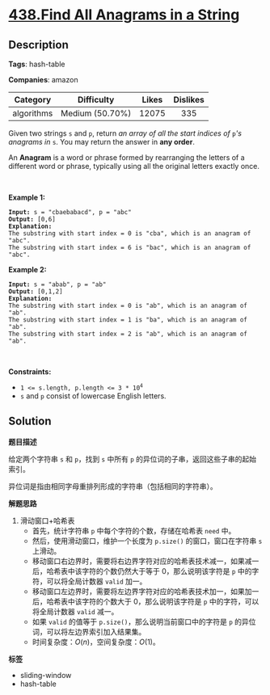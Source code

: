 # [438.Find All Anagrams in a String](https://leetcode.com/problems/find-all-anagrams-in-a-string/description/)

## Description

**Tags**: hash-table

**Companies**: amazon

|  Category  |   Difficulty    | Likes | Dislikes |
| :--------: | :-------------: | :---: | :------: |
| algorithms | Medium (50.70%) | 12075 |   335    |

<p>Given two strings <code>s</code> and <code>p</code>, return <em>an array of all the start indices of </em><code>p</code><em>&#39;s anagrams in </em><code>s</code>. You may return the answer in <strong>any order</strong>.</p>
<p>An <strong>Anagram</strong> is a word or phrase formed by rearranging the letters of a different word or phrase, typically using all the original letters exactly once.</p>
<p>&nbsp;</p>
<p><strong class="example">Example 1:</strong></p>
<pre><code><strong>Input:</strong> s = &quot;cbaebabacd&quot;, p = &quot;abc&quot;
<strong>Output:</strong> [0,6]
<strong>Explanation:</strong>
The substring with start index = 0 is &quot;cba&quot;, which is an anagram of &quot;abc&quot;.
The substring with start index = 6 is &quot;bac&quot;, which is an anagram of &quot;abc&quot;.</code></pre>
<p><strong class="example">Example 2:</strong></p>
<pre><code><strong>Input:</strong> s = &quot;abab&quot;, p = &quot;ab&quot;
<strong>Output:</strong> [0,1,2]
<strong>Explanation:</strong>
The substring with start index = 0 is &quot;ab&quot;, which is an anagram of &quot;ab&quot;.
The substring with start index = 1 is &quot;ba&quot;, which is an anagram of &quot;ab&quot;.
The substring with start index = 2 is &quot;ab&quot;, which is an anagram of &quot;ab&quot;.</code></pre>
<p>&nbsp;</p>
<p><strong>Constraints:</strong></p>
<ul>
  <li><code>1 &lt;= s.length, p.length &lt;= 3 * 10<sup>4</sup></code></li>
  <li><code>s</code> and <code>p</code> consist of lowercase English letters.</li>
</ul>

## Solution

**题目描述**

给定两个字符串 `s` 和 `p`，找到 `s` 中所有 `p` 的异位词的子串，返回这些子串的起始索引。

异位词是指由相同字母重排列形成的字符串（包括相同的字符串）。

**解题思路**

1. 滑动窗口+哈希表
   - 首先，统计字符串 `p` 中每个字符的个数，存储在哈希表 `need` 中。
   - 然后，使用滑动窗口，维护一个长度为 `p.size()` 的窗口，窗口在字符串 `s` 上滑动。
   - 移动窗口右边界时，需要将右边界字符对应的哈希表技术减一，如果减一后，哈希表中该字符的个数仍然大于等于 0，那么说明该字符是 `p` 中的字符，可以将全局计数器 `valid` 加一。
   - 移动窗口左边界时，需要将左边界字符对应的哈希表技术加一，如果加一后，哈希表中该字符的个数大于 0，那么说明该字符是 `p` 中的字符，可以将全局计数器 `valid` 减一。
   - 如果 `valid` 的值等于 `p.size()`，那么说明当前窗口中的字符是 `p` 的异位词，可以将左边界索引加入结果集。
   - 时间复杂度：$O(n)$，空间复杂度：$O(1)$。

**标签**

- sliding-window
- hash-table
